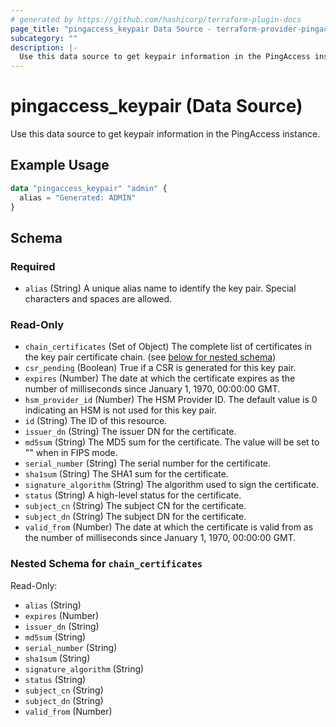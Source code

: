 ```yaml
---
# generated by https://github.com/hashicorp/terraform-plugin-docs
page_title: "pingaccess_keypair Data Source - terraform-provider-pingaccess"
subcategory: ""
description: |-
  Use this data source to get keypair information in the PingAccess instance.
---
```


# pingaccess_keypair (Data Source)

Use this data source to get keypair information in the PingAccess instance.

## Example Usage

```terraform
data "pingaccess_keypair" "admin" {
  alias = "Generated: ADMIN"
}
```

<!-- schema generated by tfplugindocs -->
## Schema

### Required

- `alias` (String) A unique alias name to identify the key pair. Special characters and spaces are allowed.

### Read-Only

- `chain_certificates` (Set of Object) The complete list of certificates in the key pair certificate chain. (see [below for nested schema](#nestedatt--chain_certificates))
- `csr_pending` (Boolean) True if a CSR is generated for this key pair.
- `expires` (Number) The date at which the certificate expires as the number of milliseconds since January 1, 1970, 00:00:00 GMT.
- `hsm_provider_id` (Number) The HSM Provider ID. The default value is 0 indicating an HSM is not used for this key pair.
- `id` (String) The ID of this resource.
- `issuer_dn` (String) The issuer DN for the certificate.
- `md5sum` (String) The MD5 sum for the certificate. The value will be set to "" when in FIPS mode.
- `serial_number` (String) The serial number for the certificate.
- `sha1sum` (String) The SHA1 sum for the certificate.
- `signature_algorithm` (String) The algorithm used to sign the certificate.
- `status` (String) A high-level status for the certificate.
- `subject_cn` (String) The subject CN for the certificate.
- `subject_dn` (String) The subject DN for the certificate.
- `valid_from` (Number) The date at which the certificate is valid from as the number of milliseconds since January 1, 1970, 00:00:00 GMT.

<a id="nestedatt--chain_certificates"></a>
### Nested Schema for `chain_certificates`

Read-Only:

- `alias` (String)
- `expires` (Number)
- `issuer_dn` (String)
- `md5sum` (String)
- `serial_number` (String)
- `sha1sum` (String)
- `signature_algorithm` (String)
- `status` (String)
- `subject_cn` (String)
- `subject_dn` (String)
- `valid_from` (Number)
